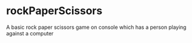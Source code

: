 # rockPaperScissors
A basic rock paper scissors game on console which has a person playing against a computer
